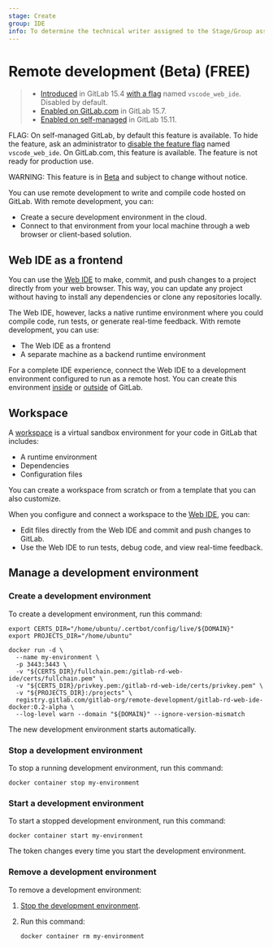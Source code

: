 ```yaml
---
stage: Create
group: IDE
info: To determine the technical writer assigned to the Stage/Group associated with this page, see https://about.gitlab.com/handbook/product/ux/technical-writing/#assignments
---
```


# Remote development (Beta) **(FREE)**

> - [Introduced](https://gitlab.com/gitlab-org/gitlab/-/merge_requests/95169) in GitLab 15.4 [with a flag](../../../administration/feature_flags.md) named `vscode_web_ide`. Disabled by default.
> - [Enabled on GitLab.com](https://gitlab.com/gitlab-org/gitlab/-/issues/371084) in GitLab 15.7.
> - [Enabled on self-managed](https://gitlab.com/gitlab-org/gitlab/-/merge_requests/115741) in GitLab 15.11.

FLAG:
On self-managed GitLab, by default this feature is available. To hide the feature, ask an administrator to [disable the feature flag](../../../administration/feature_flags.md) named `vscode_web_ide`. On GitLab.com, this feature is available. The feature is not ready for production use.

WARNING:
This feature is in [Beta](../../../policy/experiment-beta-support.md#beta) and subject to change without notice.

You can use remote development to write and compile code hosted on GitLab. With remote development, you can:

- Create a secure development environment in the cloud.
- Connect to that environment from your local machine through a web browser or client-based solution.

## Web IDE as a frontend

You can use the [Web IDE](../web_ide/index.md) to make, commit, and push changes to a project directly from your web browser.
This way, you can update any project without having to install any dependencies or clone any repositories locally.

The Web IDE, however, lacks a native runtime environment where you could compile code, run tests, or generate real-time feedback.
With remote development, you can use:

- The Web IDE as a frontend
- A separate machine as a backend runtime environment

For a complete IDE experience, connect the Web IDE to a development environment configured to run as a remote host. You can create this environment [inside](../../workspace/index.md) or [outside](connect_machine.md) of GitLab.

## Workspace

A [workspace](../../workspace/index.md) is a virtual sandbox environment for your code in GitLab that includes:

- A runtime environment
- Dependencies
- Configuration files

You can create a workspace from scratch or from a template that you can also customize.

When you configure and connect a workspace to the [Web IDE](../web_ide/index.md), you can:

- Edit files directly from the Web IDE and commit and push changes to GitLab.
- Use the Web IDE to run tests, debug code, and view real-time feedback.

## Manage a development environment

### Create a development environment

To create a development environment, run this command:

```shell
export CERTS_DIR="/home/ubuntu/.certbot/config/live/${DOMAIN}"
export PROJECTS_DIR="/home/ubuntu"

docker run -d \
  --name my-environment \
  -p 3443:3443 \
  -v "${CERTS_DIR}/fullchain.pem:/gitlab-rd-web-ide/certs/fullchain.pem" \
  -v "${CERTS_DIR}/privkey.pem:/gitlab-rd-web-ide/certs/privkey.pem" \
  -v "${PROJECTS_DIR}:/projects" \
  registry.gitlab.com/gitlab-org/remote-development/gitlab-rd-web-ide-docker:0.2-alpha \
  --log-level warn --domain "${DOMAIN}" --ignore-version-mismatch
```

The new development environment starts automatically.

### Stop a development environment

To stop a running development environment, run this command:

```shell
docker container stop my-environment
```

### Start a development environment

To start a stopped development environment, run this command:

```shell
docker container start my-environment
```

The token changes every time you start the development environment.

### Remove a development environment

To remove a development environment:

1. [Stop the development environment](#stop-a-development-environment).
1. Run this command:

   ```shell
   docker container rm my-environment
   ```
